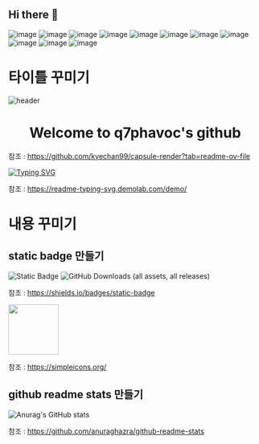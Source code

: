 ## Hi there 👋

![image](https://github.com/q7phavoc/q7phavoc/assets/82801390/c71d079d-f5d8-4f58-8a39-399d65b51cda)
![image](https://github.com/q7phavoc/q7phavoc/assets/82801390/1568ee98-a579-487c-8989-a8e58c4543bc)
![image](https://github.com/q7phavoc/q7phavoc/assets/82801390/2a796285-82f0-4db8-ab52-288ea7c61b3f)
![image](https://github.com/q7phavoc/q7phavoc/assets/82801390/0e16d73d-f783-4020-9f1a-1d7d273ce594)
![image](https://github.com/q7phavoc/q7phavoc/assets/82801390/1e76d7e9-a7be-4b48-aba6-d751714b14cb)
![image](https://github.com/q7phavoc/q7phavoc/assets/82801390/bade1d41-fbc5-4513-aa3b-28efd54bf69d)
![image](https://github.com/q7phavoc/q7phavoc/assets/82801390/7c0bc120-58d3-4f5b-86f3-1e6bb190a221)
![image](https://github.com/q7phavoc/q7phavoc/assets/82801390/4be7d24f-de08-4e7e-bd6c-ee2899c6d00f)
![image](https://github.com/q7phavoc/q7phavoc/assets/82801390/37b6039d-e672-425f-93c6-6250e0e0b2d6)
![image](https://github.com/q7phavoc/q7phavoc/assets/82801390/ffd0b917-12b0-4d07-8a56-ed05f8211ae3)
![image](https://github.com/q7phavoc/q7phavoc/assets/82801390/3c05bdf8-2736-4362-8432-31869a2e4c27)

# 타이틀 꾸미기
![header](https://capsule-render.vercel.app/api?type=slice&color=auto&height=300&section=header&text=Welcome%20to&desc=q7phavoc's%20github&fontSize=70&animation=fadeIn&descSize=30&descAlignY=80)

<div align="center">
  <h1>Welcome to q7phavoc's github</h1>
</div>

참조 : https://github.com/kyechan99/capsule-render?tab=readme-ov-file

[![Typing SVG](https://readme-typing-svg.demolab.com?font=Fira+Code&size=30&pause=1000&color=F78ADD&background=B9FAFF00&center=true&vCenter=true&random=false&width=435&lines=Welcome+to;q7phavoc's+github)](https://git.io/typing-svg)

참조 : https://readme-typing-svg.demolab.com/demo/

# 내용 꾸미기

## static badge 만들기
![Static Badge](https://img.shields.io/badge/test-test-blue?style=flat-square&logo=javascript&label=javascript)
![GitHub Downloads (all assets, all releases)](https://img.shields.io/github/downloads/q7phavoc/q7phavoc/total)

참조 : https://shields.io/badges/static-badge

<img src="https://github.com/q7phavoc/q7phavoc/assets/82801390/7c724399-8cf0-464f-bb41-625df168941e" width="100" height="100">

참조 : https://simpleicons.org/

## github readme stats 만들기

![Anurag's GitHub stats](https://github-readme-stats.vercel.app/api?username=q7phavoc&show_icons=true&theme=radical)

참조 : https://github.com/anuraghazra/github-readme-stats

<!--
**q7phavoc/q7phavoc** is a ✨ _special_ ✨ repository because its `README.md` (this file) appears on your GitHub profile.

Here are some ideas to get you started:

- 🔭 I’m currently working on ...
- 🌱 I’m currently learning ...
- 👯 I’m looking to collaborate on ...
- 🤔 I’m looking for help with ...
- 💬 Ask me about ...
- 📫 How to reach me: ...
- 😄 Pronouns: ...
- ⚡ Fun fact: ...
-->
